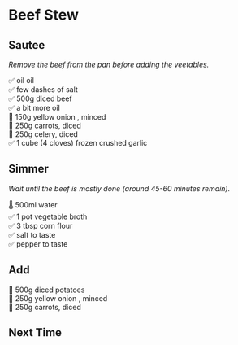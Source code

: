 # Beef Stew

## Sautee
*Remove the beef from the pan before adding the veetables.*

✅ oil oil  
✅ few dashes of salt  
✅ 500g diced beef  
✅ a bit more oil  
🔪 150g yellow onion , minced  
🔪 250g carrots, diced  
🔪 250g celery, diced  
✅ 1 cube (4 cloves) frozen crushed garlic  

## Simmer
*Wait until the beef is mostly done (around 45-60 minutes remain).*

🌡️ 500ml water  
✅ 1 pot vegetable broth  
✅ 3 tbsp corn flour  
✅ salt to taste  
✅ pepper to taste  

## Add
🔪 500g diced potatoes   
🔪 250g yellow onion , minced  
🔪 250g carrots, diced  

## Next Time
